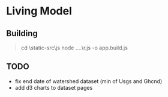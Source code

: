 Living Model
============

## Building

> cd \static-src\js
> node ..\..\r.js -o app.build.js

## TODO

- fix end date of watershed dataset (min of Usgs and Ghcnd)
- add d3 charts to dataset pages
